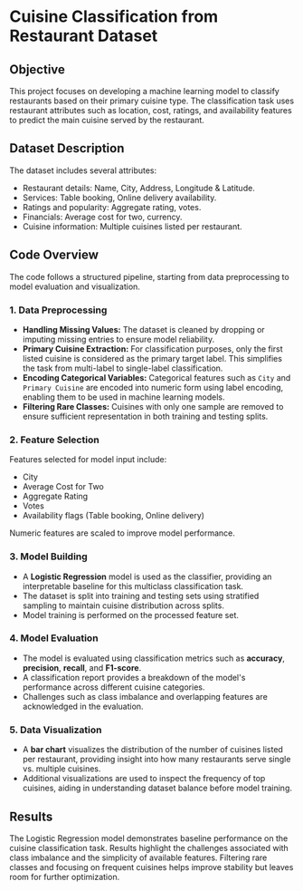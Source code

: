 # Cuisine Classification from Restaurant Dataset

## Objective

This project focuses on developing a machine learning model to classify restaurants based on their primary cuisine type. The classification task uses restaurant attributes such as location, cost, ratings, and availability features to predict the main cuisine served by the restaurant.

## Dataset Description

The dataset includes several attributes:
- Restaurant details: Name, City, Address, Longitude & Latitude.
- Services: Table booking, Online delivery availability.
- Ratings and popularity: Aggregate rating, votes.
- Financials: Average cost for two, currency.
- Cuisine information: Multiple cuisines listed per restaurant.

## Code Overview

The code follows a structured pipeline, starting from data preprocessing to model evaluation and visualization.

### 1. Data Preprocessing
- **Handling Missing Values:** The dataset is cleaned by dropping or imputing missing entries to ensure model reliability.
- **Primary Cuisine Extraction:** For classification purposes, only the first listed cuisine is considered as the primary target label. This simplifies the task from multi-label to single-label classification.
- **Encoding Categorical Variables:** Categorical features such as `City` and `Primary Cuisine` are encoded into numeric form using label encoding, enabling them to be used in machine learning models.
- **Filtering Rare Classes:** Cuisines with only one sample are removed to ensure sufficient representation in both training and testing splits.

### 2. Feature Selection
Features selected for model input include:
- City
- Average Cost for Two
- Aggregate Rating
- Votes
- Availability flags (Table booking, Online delivery)

Numeric features are scaled to improve model performance.

### 3. Model Building
- A **Logistic Regression** model is used as the classifier, providing an interpretable baseline for this multiclass classification task.
- The dataset is split into training and testing sets using stratified sampling to maintain cuisine distribution across splits.
- Model training is performed on the processed feature set.

### 4. Model Evaluation
- The model is evaluated using classification metrics such as **accuracy**, **precision**, **recall**, and **F1-score**.
- A classification report provides a breakdown of the model's performance across different cuisine categories.
- Challenges such as class imbalance and overlapping features are acknowledged in the evaluation.

### 5. Data Visualization
- A **bar chart** visualizes the distribution of the number of cuisines listed per restaurant, providing insight into how many restaurants serve single vs. multiple cuisines.
- Additional visualizations are used to inspect the frequency of top cuisines, aiding in understanding dataset balance before model training.

## Results

The Logistic Regression model demonstrates baseline performance on the cuisine classification task. Results highlight the challenges associated with class imbalance and the simplicity of available features. Filtering rare classes and focusing on frequent cuisines helps improve stability but leaves room for further optimization.
